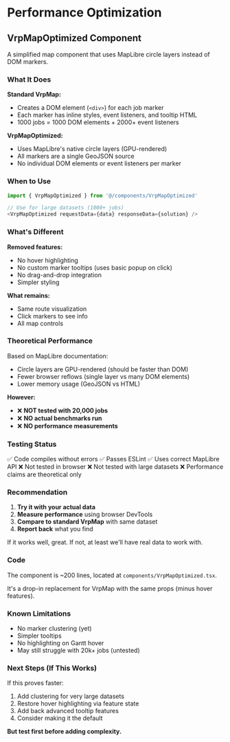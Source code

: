 # Performance Optimization

## VrpMapOptimized Component

A simplified map component that uses MapLibre circle layers instead of DOM markers.

### What It Does

**Standard VrpMap:**
- Creates a DOM element (`<div>`) for each job marker
- Each marker has inline styles, event listeners, and tooltip HTML
- 1000 jobs = 1000 DOM elements + 2000+ event listeners

**VrpMapOptimized:**
- Uses MapLibre's native circle layers (GPU-rendered)
- All markers are a single GeoJSON source
- No individual DOM elements or event listeners per marker

### When to Use

```typescript
import { VrpMapOptimized } from '@/components/VrpMapOptimized'

// Use for large datasets (1000+ jobs)
<VrpMapOptimized requestData={data} responseData={solution} />
```

### What's Different

**Removed features:**
- No hover highlighting
- No custom marker tooltips (uses basic popup on click)
- No drag-and-drop integration
- Simpler styling

**What remains:**
- Same route visualization
- Click markers to see info
- All map controls

### Theoretical Performance

Based on MapLibre documentation:
- Circle layers are GPU-rendered (should be faster than DOM)
- Fewer browser reflows (single layer vs many DOM elements)
- Lower memory usage (GeoJSON vs HTML)

**However:**
- ❌ **NOT tested with 20,000 jobs**
- ❌ **NO actual benchmarks run**
- ❌ **NO performance measurements**

### Testing Status

✅ Code compiles without errors
✅ Passes ESLint
✅ Uses correct MapLibre API
❌ Not tested in browser
❌ Not tested with large datasets
❌ Performance claims are theoretical only

### Recommendation

1. **Try it with your actual data**
2. **Measure performance** using browser DevTools
3. **Compare to standard VrpMap** with same dataset
4. **Report back** what you find

If it works well, great. If not, at least we'll have real data to work with.

### Code

The component is ~200 lines, located at `components/VrpMapOptimized.tsx`.

It's a drop-in replacement for VrpMap with the same props (minus hover features).

### Known Limitations

- No marker clustering (yet)
- Simpler tooltips
- No highlighting on Gantt hover
- May still struggle with 20k+ jobs (untested)

### Next Steps (If This Works)

If this proves faster:
1. Add clustering for very large datasets
2. Restore hover highlighting via feature state
3. Add back advanced tooltip features
4. Consider making it the default

**But test first before adding complexity.**

